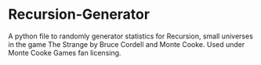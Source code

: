 Recursion-Generator
===================

A python file to randomly generator statistics for Recursion, small universes in the game The Strange by Bruce Cordell and Monte Cooke. Used under Monte Cooke Games fan licensing.
